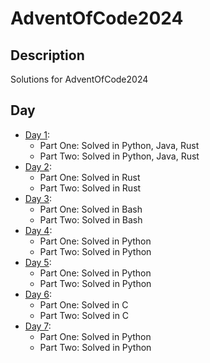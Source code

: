 # AdventOfCode2024

## Description

Solutions for AdventOfCode2024

## Day

- [Day 1](https://adventofcode.com/2024/day/1):
    - Part One: Solved in Python, Java, Rust
    - Part Two: Solved in Python, Java, Rust
- [Day 2](https://adventofcode.com/2024/day/2):
    - Part One: Solved in Rust
    - Part Two: Solved in Rust
- [Day 3](https://adventofcode.com/2024/day/3):
    - Part One: Solved in Bash
    - Part Two: Solved in Bash
- [Day 4](https://adventofcode.com/2024/day/4):
    - Part One: Solved in Python
    - Part Two: Solved in Python
- [Day 5](https://adventofcode.com/2024/day/5):
    - Part One: Solved in Python
    - Part Two: Solved in Python
- [Day 6](https://adventofcode.com/2024/day/6):
    - Part One: Solved in C
    - Part Two: Solved in C
- [Day 7](https://adventofcode.com/2024/day/7):
    - Part One: Solved in Python
    - Part Two: Solved in Python
